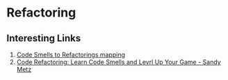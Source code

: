 # Refactoring

## Interesting Links

1. [Code Smells to Refactorings mapping](http://www.industriallogic.com/wp-content/uploads/2005/09/smellstorefactorings.pdf)
2. [Code Refactoring: Learn Code Smells and Levrl Up Your Game - Sandy Metz](https://youtu.be/D4auWwMsEnY)